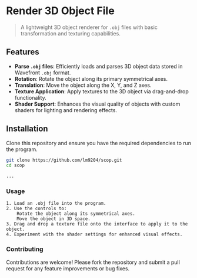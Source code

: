 # Render 3D Object File
> A lightweight 3D object renderer for `.obj` files with basic transformation and texturing capabilities.

## Features
- **Parse `.obj` files**: Efficiently loads and parses 3D object data stored in Wavefront `.obj` format.
- **Rotation**: Rotate the object along its primary symmetrical axes.
- **Translation**: Move the object along the X, Y, and Z axes.
- **Texture Application**: Apply textures to the 3D object via drag-and-drop functionality.
- **Shader Support**: Enhances the visual quality of objects with custom shaders for lighting and rendering effects.

## Installation
Clone this repository and ensure you have the required dependencies to run the program.

```bash
git clone https://github.com/lm9204/scop.git
cd scop

...
```

### Usage
	1. Load an .obj file into the program.
	2. Use the controls to:
		Rotate the object along its symmetrical axes.
		Move the object in 3D space.
	3. Drag and drop a texture file onto the interface to apply it to the object.
	4. Experiment with the shader settings for enhanced visual effects.

### Contributing

Contributions are welcome! Please fork the repository and submit a pull request for any feature improvements or bug fixes.
